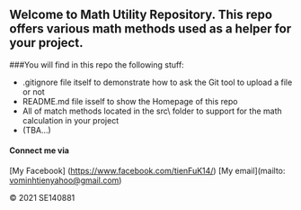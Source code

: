 ## Welcome to Math Utility Repository. This repo offers various math methods used as a helper for your project.

###You will find in this repo the following stuff:

* .gitignore file itself to demonstrate how to ask the Git tool to upload a file or not
* README.md file isself to show the Homepage of this repo 
* All of match methods located in the src\ folder to support for the math calculation in your project
* (TBA...)

#### Connect me via
[My Facebook] (https://www.facebook.com/tienFuK14/)
[My email](mailto: vominhtienyahoo@gmail.com)

© 2021 SE140881

